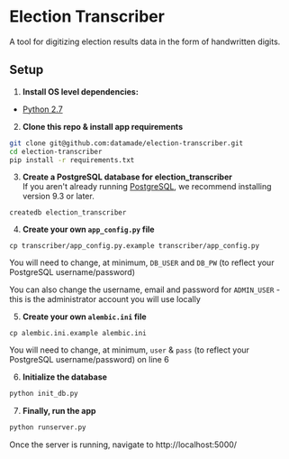 # Election Transcriber

A tool for digitizing election results data in the form of handwritten digits. 

## Setup

1. **Install OS level dependencies:** 

  * [Python 2.7](https://www.python.org/download/releases/2.7/)

2. **Clone this repo & install app requirements**

  ```bash
  git clone git@github.com:datamade/election-transcriber.git
  cd election-transcriber
  pip install -r requirements.txt
  ```
3. **Create a PostgreSQL database for election_transcriber**  
  If you aren't already running [PostgreSQL](http://www.postgresql.org/), we recommend installing version 9.3 or later.

  ```
  createdb election_transcriber
  ```

4. **Create your own `app_config.py` file**

  ```
  cp transcriber/app_config.py.example transcriber/app_config.py
  ```

  You will need to change, at minimum, `DB_USER` and `DB_PW` (to reflect your PostgreSQL username/password)

  You can also change the username, email and password for `ADMIN_USER` - this is the administrator account you will use locally
  
5. **Create your own `alembic.ini` file**

  ```
  cp alembic.ini.example alembic.ini
  ```
  You will need to change, at minimum, `user` & `pass` (to reflect your PostgreSQL username/password) on line 6

6. **Initialize the database**  

  ```bash
  python init_db.py
  ```

7. **Finally, run the app**  

  ```bash
  python runserver.py
  ```
  Once the server is running, navigate to http://localhost:5000/
